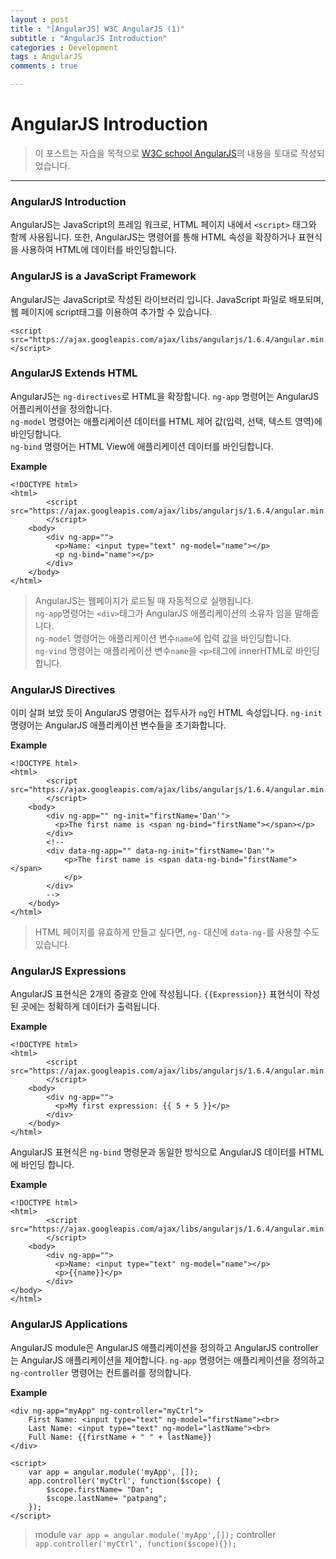 ```yaml
---
layout : post
title : "[AngularJS] W3C AngularJS (1)"
subtitle : "AngularJS Introduction"
categories : Development
tags : AngularJS
comments : true

---
```

# AngularJS Introduction

> 이 포스트는 자습을 목적으로 [W3C school AngularJS](https://www.w3schools.com/angular/default.asp)의 내용을 토대로 작성되었습니다.

_ _ _

### AngularJS Introduction

AngularJS는 JavaScript의 프레임 워크로, HTML 페이지 내에서 `<script>` 태그와 함께 사용됩니다. 또한, AngularJS는 명령어를 통해 HTML 속성을 확장하거나 표현식을 사용하여 HTML에 데이터를 바인딩합니다.

### AngularJS is a JavaScript Framework

AngularJS는 JavaScript로 작성된 라이브러리 입니다. JavaScript 파일로 배포되며, 웹 페이지에 script태그를 이용하여 추가할 수 있습니다.
```
<script src="https://ajax.googleapis.com/ajax/libs/angularjs/1.6.4/angular.min.js">
</script>
```

### AngularJS Extends HTML

AngularJS는 `ng-directives`로 HTML을 확장합니다.
`ng-app` 명령어는 AngularJS 어플리케이션을 정의합니다.<br/>
`ng-model` 명령어는 애플리케이션 데이터를 HTML 제어 값(입력, 선택, 텍스트 영역)에 바인딩합니다.<br/>
`ng-bind` 명령어는 HTML View에 애플리케이션 데이터를 바인딩합니다.

**Example**
```
<!DOCTYPE html>
<html>
        <script src="https://ajax.googleapis.com/ajax/libs/angularjs/1.6.4/angular.min.js">
        </script>
    <body>
        <div ng-app="">
          <p>Name: <input type="text" ng-model="name"></p>
          <p ng-bind="name"></p>
        </div>
	</body>
</html>
```
> AngularJS는 웹페이지가 로드될 때 자동적으로 실행됩니다.<br/>
> `ng-app`명령어는 `<div>`태그가 AngularJS 애플리케이션의 소유자 임을 말해줍니다.<br/>
> `ng-model` 명령어는 애플리케이션 변수`name`에 입력 값을 바인딩합니다. <br/>
> `ng-vind` 명령어는 애플리케이션 변수`name`을 `<p>`태그에 innerHTML로 바인딩합니다.

### AngularJS Directives
이미 살펴 보았 듯이 AngularJS 명령어는 접두사가 `ng`인 HTML 속성입니다. `ng-init` 명령어는 AngularJS 애플리케이션 변수들을 초기화합니다.

**Example**
```
<!DOCTYPE html>
<html>
        <script src="https://ajax.googleapis.com/ajax/libs/angularjs/1.6.4/angular.min.js">
        </script>
    <body>
        <div ng-app="" ng-init="firstName='Dan'">
          <p>The first name is <span ng-bind="firstName"></span></p>
        </div>
        <!--
        <div data-ng-app="" data-ng-init="firstName='Dan'">
        	<p>The first name is <span data-ng-bind="firstName"></span>
            </p>
        </div>
        -->
	</body>
</html>
```

> HTML 페이지를 유효하게 만들고 싶다면, `ng-` 대신에 `data-ng-`를 사용할 수도 있습니다.

### AngularJS Expressions
AngularJS 표현식은 2개의 중괄호 안에 작성됩니다. `{{Expression}}`
표현식이 작성된 곳에는 정확하게 데이터가 출력됩니다.

**Example**
```
<!DOCTYPE html>
<html>
        <script src="https://ajax.googleapis.com/ajax/libs/angularjs/1.6.4/angular.min.js">
        </script>
    <body>
        <div ng-app="">
          <p>My first expression: {{ 5 + 5 }}</p>
        </div>
    </body>
</html>
```

AngularJS 표현식은 `ng-bind` 명령문과 동일한 방식으로 AngularJS 데이터를 HTML에 바인딩 합니다.

**Example**
```
<!DOCTYPE html>
<html>
        <script src="https://ajax.googleapis.com/ajax/libs/angularjs/1.6.4/angular.min.js">
        </script>
    <body>
        <div ng-app="">
          <p>Name: <input type="text" ng-model="name"></p>
          <p>{{name}}</p>
        </div>
</body>
</html>
```

### AngularJS Applications
AngularJS module은 AngularJS 애플리케이션을 정의하고 AngularJS controller는 AngularJS 애플리케이션을 제어합니다.
`ng-app` 명령어는 애플리케이션을 정의하고 `ng-controller` 명령어는 컨트롤러를 정의합니다.

**Example**
```
<div ng-app="myApp" ng-controller="myCtrl">
    First Name: <input type="text" ng-model="firstName"><br>
    Last Name: <input type="text" ng-model="lastName"><br>
	Full Name: {{firstName + " " + lastName}}
</div>

<script>
    var app = angular.module('myApp', []);
    app.controller('myCtrl', function($scope) {
        $scope.firstName= "Dan";
        $scope.lastName= "patpang";
    });
</script>
```
> module `var app = angular.module('myApp',[]);`
> controller `app.controller('myCtrl', function($scope){});`
